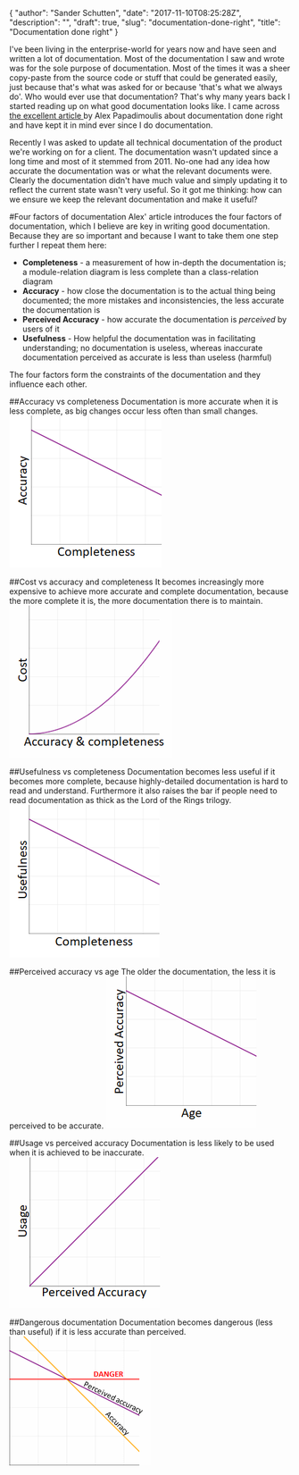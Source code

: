{
  "author": "Sander Schutten",
  "date": "2017-11-10T08:25:28Z",
  "description": "",
  "draft": true,
  "slug": "documentation-done-right",
  "title": "Documentation done right"
}


I've been living in the enterprise-world for years now and have seen and written a lot of documentation. Most of the documentation I saw and wrote was for the sole purpose of documentation. Most of the times it was a sheer copy-paste from the source code or stuff that could be generated easily, just because that's what was asked for or because 'that's what we always do'. Who would ever use that documentation? That's why many years back I started reading up on what good documentation looks like. I came across [the excellent article ](http://thedailywtf.com/articles/Documentation-Done-Right) by Alex Papadimoulis about documentation done right and have kept it in mind ever since I do documentation.

Recently I was asked to update all technical documentation of the product we're working on for a client. The documentation wasn't updated since a long time and most of it stemmed from 2011. No-one had any idea how accurate the documentation was or what the relevant documents were. Clearly the documentation didn't have much value and simply updating it to reflect the current state wasn't very useful. So it got me thinking: how can we ensure we keep the relevant documentation and make it useful?

#Four factors of documentation
Alex' article introduces the four factors of documentation, which I believe are key in writing good documentation. Because they are so important and because I want to take them one step further I repeat them here:

* **Completeness** - a measurement of how in-depth the documentation is; a module-relation diagram is less complete than a class-relation diagram
* **Accuracy** - how close the documentation is to the actual thing being documented; the more mistakes and inconsistencies, the less accurate the documentation is
* **Perceived Accuracy** - how accurate the documentation is *perceived* by users of it
* **Usefulness** - How helpful the documentation was in facilitating understanding; no documentation is useless, whereas inaccurate documentation perceived as accurate is less than useless (harmful)

The four factors form the constraints of the documentation and they influence each other.

##Accuracy vs completeness
Documentation is more accurate when it is less complete, as big changes occur less often than small changes.
![Accuracy vs completeness](images/accuracy_completeness.png)

##Cost vs accuracy and completeness
It becomes increasingly more expensive to achieve more accurate and complete documentation, because the more complete it is, the more documentation there is to maintain.
![Cost vs accuracy and completeness](images/cost_accuracy_completeness.png)

##Usefulness vs completeness
Documentation becomes less useful if it becomes more complete, because highly-detailed documentation is hard to read and understand. Furthermore it also raises the bar if people need to read documentation as thick as the Lord of the Rings trilogy.
![Usefulness vs completeness](images/usefulness_completeness.png)

##Perceived accuracy vs age
The older the documentation, the less it is perceived to be accurate.
![Perceived accuracy vs age](images/perceived_accuracy_vs_age.png)

##Usage vs perceived accuracy
Documentation is less likely to be used when it is achieved to be inaccurate.
![](images/usage_vs_perceived_accuracy.png)

##Dangerous documentation
Documentation becomes dangerous (less than useful) if it is less accurate than perceived.
![](images/accuracy_less_than_perceived.png)

